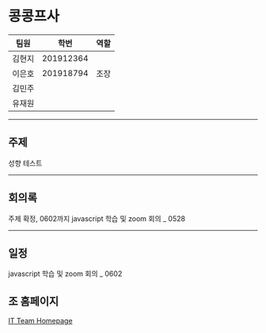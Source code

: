 # 콩콩프사

|팀원|학번|역할|
|-----|----------|---|
|김현지|201912364|   |
|이은호|201918794|조장   |
|김민주||   |
|유재원||   |

***
## 주제
성향 테스트

***
## 회의록
주제 확정, 0602까지 javascript 학습 및 zoom 회의 _ 0528

***
## 일정
javascript 학습 및 zoom 회의 _ 0602

## 조 홈페이지
[IT Team Homepage](https://leh0818.github.io/Project_CG/)
